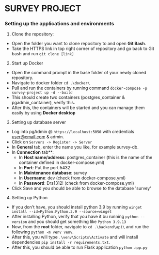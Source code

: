 # SURVEY PROJECT

### Setting up the applications and environments

1. Clone the repository:
  * Open the folder you want to clone repository to and open **Git Bash**.
  * Take the HTTPS link in top right corner of repository and go back to Git bash and run ``` git clone [link] ```
    
2. Start up Docker
  * Open the command prompt in the base folder of your newly cloned repository.
  * Navigate to docker folder ``` cd .\docker\ ```
  * Pull and run the containers by running command ``` docker-compose -p survey-project up -d --build ```
  * This should create two containers (postgres_container & pgadmin_container), verify this.
  * After this, the containers will be started and you can manage them easily by using **Docker desktop**
    
3. Setting up database server
  * Log into pgAdmin @ ``` https://localhost:5050 ``` with credentials user@email.com & admin.
  * Click on ``` Servers -> Register -> Server ```
  * In **General** tab, enter the name you like, for example survey-db.
  * In **Connection** tab**:
    * In **Host name/address**: postgres_container (this is the name of the container defined in docker-compose.yml)
    * In **Port**: Put the port 5432
    * In **Maintenance database**: survey
    * In **Username**: dev (check from docker-compose.yml)
    * In **Password**: Drs1312! (check from docker-compose.yml)
  * Click Save and you should be able to browse to the database 'survey'
4. Setting up Python
 * If you don't have, you should install python 3.9 by running ``` winget install --id=Python.Python.3.9 --source=winget ```
 * After installing Python, verify that you have it bu running ``` python --version ``` and you should get something like ``` Python 3.9.13 ```
 * Now, from the **root** folder, navigate to ``` cd .\backend\api\ ``` and run the following ``` python -m venv venv ```.
 * After this, you will type ``` .\venv\Scripts\Activate ``` and will install dependencies ``` pip install -r requirements.txt ```.
 * After this, you should be able to run Flask application ``` python app.py ```

